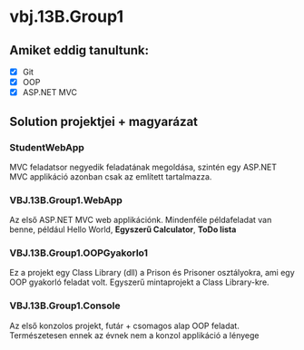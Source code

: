 # vbj.13B.Group1

## Amiket eddig tanultunk:

- [x] Git
- [x] OOP
- [x] ASP.NET MVC

## Solution projektjei + magyarázat

### StudentWebApp

MVC feladatsor negyedik feladatának megoldása, szintén egy ASP.NET MVC applikáció azonban csak az említett tartalmazza.

### VBJ.13B.Group1.WebApp
Az első ASP.NET MVC web applikációnk. Mindenféle példafeladat van benne, például Hello World, **Egyszerű Calculator**, **ToDo lista**

### VBJ.13B.Group1.OOPGyakorlo1
Ez a projekt egy Class Library (dll) a Prison és Prisoner osztályokra, ami egy OOP gyakorló feladat volt.
Egyszerű mintaprojekt a Class Library-kre.

### VBJ.13B.Group1.Console

Az első konzolos projekt, futár + csomagos alap OOP feladat.
Természetesen ennek az évnek nem a konzol applikáció a lényege
	